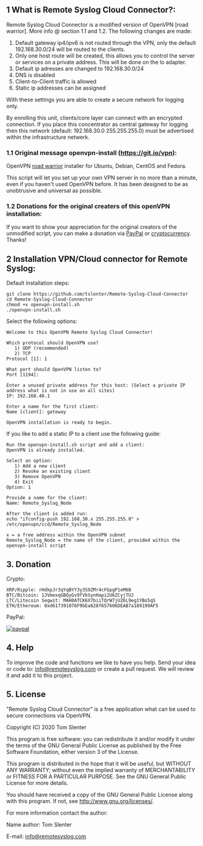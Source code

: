## 1 What is Remote Syslog Cloud Connector?:
Remote Syslog Cloud Connector is a modified version of OpenVPN [road warrior]. More info @ section 1.1 and 1.2. The following changes are made:
1) Default gateway ip4/ipv6 is not routed through the VPN, only the default 192.168.30.0/24 will be routed to the clients.
2) Only one host route will be created, this allows you to control the server or services on a private address. This will be done on the lo adapter.
3) Default ip adresses are changed to 192.168.30.0/24
4) DNS is disabled
5) Client-to-Client traffic is allowed
6) Static ip addresses can be assigned

With these settings you are able to create a secure network for logging only.

By enrolling this unit, clients/core layer can connect with an encrypted connection. If you place this concentrator as central gateway for logging then this network (default: 192.168.30.0 255.255.255.0) must be advertised within the infrastructure netwerk.

### 1.1 Original message openvpn-install (https://git.io/vpn):
OpenVPN [road warrior](http://en.wikipedia.org/wiki/Road_warrior_%28computing%29) installer for Ubuntu, Debian, CentOS and Fedora.

This script will let you set up your own VPN server in no more than a minute, even if you haven't used OpenVPN before. It has been designed to be as unobtrusive and universal as possible.

### 1.2 Donations for the original creaters of this openVPN installation:
If you want to show your appreciation for the original creators of the unmodified script, you can make a donation via [PayPal](https://www.paypal.com/cgi-bin/webscr?cmd=_s-xclick&hosted_button_id=VBAYDL34Z7J6L) or [cryptocurrency](https://pastebin.com/raw/M2JJpQpC). Thanks!

## 2 Installation VPN/Cloud connector for Remote Syslog:
Default installation steps:
```
git clone https://github.com/tslenter/Remote-Syslog-Cloud-Connector
cd Remote-Syslog-Cloud-Connector
chmod +x openvpn-install.sh
./openvpn-install.sh
```

Select the following options:
```
Welcome to this OpenVPN Remote Syslog Cloud Connector!

Which protocol should OpenVPN use?
   1) UDP (recommended)
   2) TCP
Protocol [1]: 1

What port should OpenVPN listen to?
Port [1194]:

Enter a unused private address for this host: (Select a private IP address what is not in use on all sites)
IP: 192.168.40.1

Enter a name for the first client:
Name [client]: gateway

OpenVPN installation is ready to begin.
```

If you like to add a static IP to a client use the following guide:
```
Run the openvpn-install.sh script and add a client:
OpenVPN is already installed.

Select an option:
   1) Add a new client
   2) Revoke an existing client
   3) Remove OpenVPN
   4) Exit
Option: 1

Provide a name for the client:
Name: Remote_Syslog_Node

After the client is added run:
echo "ifconfig-push 192.168.30.x 255.255.255.0" > /etc/openvpn/ccd/Remote_Syslog_Node

x = a free address within the OpenVPN subnet
Remote_Syslog_Node = the name of the client, provided within the openvpn-install script
```

## 3. Donation

Crypto:

```
XRP/Ripple: rHdkpJr3qYqBYY3y3S9ZMr4cFGpgP1eM6B
BTC/Bitcoin: 1JVmexqGBQyGv9fVkSynHapi2U6ZCyjTUJ
LTC/Litecoin Segwit: MAH8ATCK6X7biiTQrW7jUZ6L9eg1YBo5qS
ETH/Ethereum: 0xd617391076F9bEa628f657606DEAB7a189199AF5
```
PayPal:

[![paypal](https://www.paypalobjects.com/en_US/NL/i/btn/btn_donateCC_LG.gif)](https://www.paypal.com/cgi-bin/webscr?cmd=_donations&business=KQKRPDQYHYR7W&currency_code=EUR&source=url)

## 4. Help

To improve the code and functions we like to have you help. Send your idea or code to: info@remotesyslog.com or create a pull request. We will review it and add it to this project.

## 5. License
"Remote Syslog Cloud Connector" is a free application what can be used to secure connections via OpenVPN.

Copyright (C) 2020 Tom Slenter

This program is free software: you can redistribute it and/or modify it under the terms of the GNU General Public License as published by the Free Software Foundation, either version 3 of the License.

This program is distributed in the hope that it will be useful, but WITHOUT ANY WARRANTY; without even the implied warranty of MERCHANTABILITY or FITNESS FOR A PARTICULAR PURPOSE. See the GNU General Public License for more details.

You should have received a copy of the GNU General Public License along with this program. If not, see http://www.gnu.org/licenses/.

For more information contact the author:

Name author: Tom Slenter

E-mail: info@remotesyslog.com
